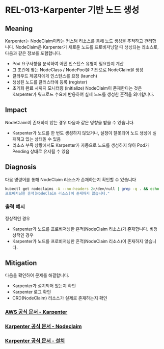 # REL-013-Karpenter 기반 노드 생성

## Meaning
Karpenter는 NodeClaim이라는 커스텀 리소스를 통해 노드 생성을 추적하고 관리합니다.
NodeClaim은 Karpenter가 새로운 노드를 프로비저닝할 때 생성되는 리소스로, 다음과 같은 정보를 포함합니다.
- Pod 요구사항을 분석하여 어떤 인스턴스 유형이 필요한지 계산
- 그 조건에 맞는 NodeClass / NodePool을 기반으로 NodeClaim을 생성
- 클라우드 제공자에게 인스턴스를 요청 (launch)
- 생성된 노드를 클러스터에 등록 (register)
- 초기화 완료 시까지 모니터링 (initialize)
NodeClaim이 존재한다는 것은 Karpenter가 워크로드 수요에 반응하여 실제 노드를 생성한 흔적을 의미합니다.

## Impact
NodeClaim이 존재하지 않는 경우 다음과 같은 영향을 받을 수 있습니다.
- Karpenter가 노드를 한 번도 생성하지 않았거나, 설정이 잘못되어 노드 생성에 실패하고 있는 상태일 수 있음
- 리소스 부족 상황에서도 Karpenter가 자동으로 노드를 생성하지 않아 Pod가 Pending 상태로 유지될 수 있음


## Diagnosis
다음 명령어를 통해 NodeClaim 리소스가 존재하는지 확인할 수 있습니다

```bash
kubectl get nodeclaims -A --no-headers 2>/dev/null | grep -q . && echo "Karpenter가 노드를 프로비저닝한 흔적(NodeClaim 리소스)가 존재합니다." || echo "Karpenter가 노드를
프로비저닝한 흔적(NodeClaim 리소스)이 존재하지 않습니다."
```

### 출력 예시
정상적인 경우
- Karpenter가 노드를 프로비저닝한 흔적(NodeClaim 리소스)가 존재합니다.
비정상적인 경우
- Karpenter가 노드를 프로비저닝한 흔적(NodeClaim 리소스)이 존재하지 않습니다.


## Mitigation
다음을 확인하여 문제를 해결합니다.
- Karpenter가 설치되어 있는지 확인
- Karpenter 로그 확인
- CRD(NodeClaim) 리소스가 실제로 존재하는지 확인

### [AWS 공식 문서 - Karpenter](https://docs.aws.amazon.com/ko_kr/eks/latest/best-practices/karpenter.html)
### [Karpenter 공식 문서 - Nodeclaim](https://karpenter.sh/docs/concepts/nodeclaims)
### [Karpenter 공식 문서 - 설치](https://karpenter.sh/docs/getting-started)
